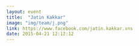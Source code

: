 ```yaml
---
layout: event
title:  "Jatin Kakkar"
image: "img/team/j.png"
link: https://www.facebook.com/jatin.kakkar.vns
date: 2015-04-21 12:12:12
---
```

